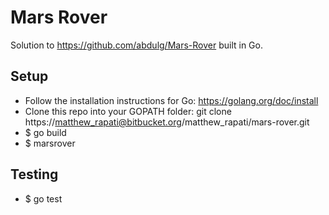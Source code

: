 # Mars Rover

Solution to https://github.com/abdulg/Mars-Rover built in Go.

## Setup

- Follow the installation instructions for Go: https://golang.org/doc/install
- Clone this repo into your GOPATH folder: git clone https://matthew_rapati@bitbucket.org/matthew_rapati/mars-rover.git
- $ go build
- $ marsrover

## Testing

- $ go test